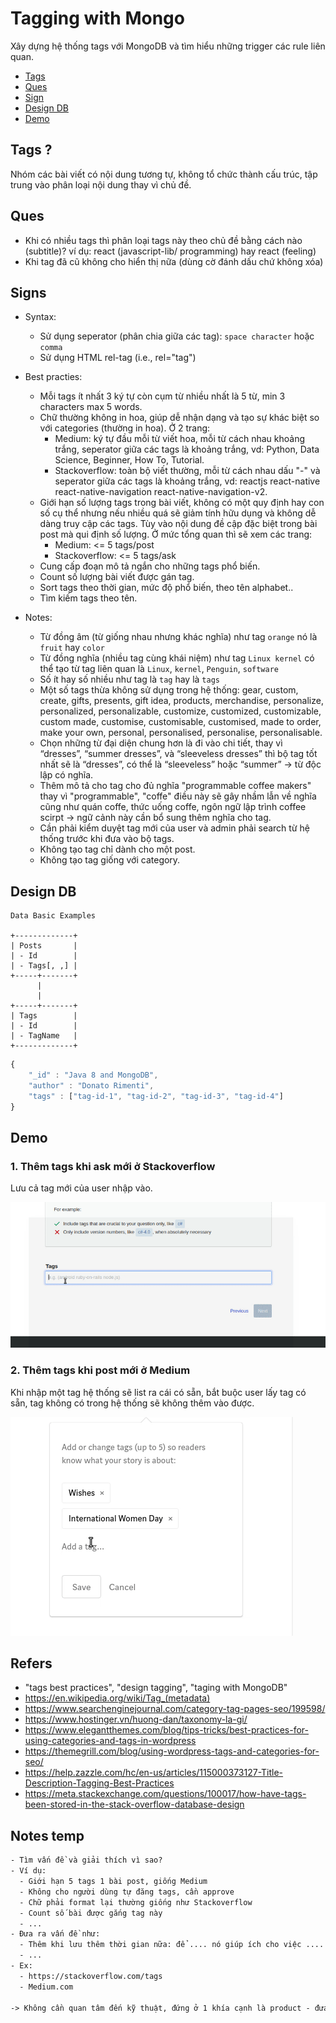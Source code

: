 # Tagging with Mongo

Xây dựng hệ thống tags với MongoDB và tìm hiểu những trigger các rule liên quan.

* [Tags](#tags)
* [Ques](#ques)
* [Sign](#sign)
* [Design DB](#design-db)
* [Demo](#demo)

## Tags ?

Nhóm các bài viết có nội dung tương tự, không tổ chức thành cấu trúc, tập trung vào phân loại nội dung thay vì chủ đề.

## Ques

- Khi có nhiều tags thì phân loại tags này theo chủ đề bằng cách nào (subtitle)? ví dụ: react (javascript-lib/ programming) hay react (feeling) 
- Khi tag đã cũ không cho hiển thị nữa (dùng cờ đánh dấu chứ không xóa)

## Signs

- Syntax:
  - Sử dụng seperator (phân chia giữa các tag): `space character` hoặc `comma`
  - Sử dụng HTML rel-tag (i.e., rel="tag") 
  
- Best practies:
  - Mỗi tags ít nhất 3 ký tự còn cụm từ nhiều nhất là 5 từ, min 3 characters max 5 words.
  - Chữ  thường không in hoa, giúp dễ nhận dạng và tạo sự khác biệt so với categories (thường in hoa). Ở 2 trang:
    - Medium: ký tự đầu mỗi từ viết hoa, mỗi từ cách nhau khoảng trắng, seperator giữa các tags là khoảng trắng, vd: Python, Data Science, Beginner, How To, Tutorial.
    - Stackoverflow: toàn bộ viết thường, mỗi từ cách nhau dấu "-" và seperator giữa các tags là khoảng trắng, vd: reactjs react-native 
react-native-navigation react-native-navigation-v2.
  - Giới hạn số lượng tags trong bài viết, không có một quy định hay con số cụ thể nhưng nếu nhiều quá sẽ giảm tính hữu dụng và không dễ dàng truy cập các tags. Tùy vào nội dung đề cập đặc biệt trong bài post mà qui định số lượng. Ở mức tổng quan thì sẽ xem các trang:
    - Medium: <= 5 tags/post
    - Stackoverflow: <= 5 tags/ask
  - Cung cấp đoạn mô tả ngắn cho những tags phổ biến.
  - Count số lượng bài viết được gán tag.
  - Sort tags theo thời gian, mức độ phổ biến, theo tên alphabet..
  - Tìm kiếm tags theo tên.

- Notes:
  - Từ đồng âm (từ giống nhau nhưng khác nghĩa) như tag `orange` nó là `fruit` hay `color`
  - Từ đồng nghĩa (nhiều tag cùng khái niệm) như tag `Linux kernel` có thể tạo từ tag liên quan là `Linux`, `kernel`, `Penguin`, `software`
  - Số ít hay số nhiều như tag là `tag` hay là `tags` 
  - Một số tags thừa không sử dụng trong hệ thống: gear, custom, create, gifts,  presents, gift idea, products, merchandise, personalize, personalized, personalizable, customize, customized, customizable, custom made, customise, customisable, customised, made to order,  make your own, personal, personalised, personalise, personalisable.
  - Chọn những từ đại diện chung hơn là đi vào chi tiết, thay vì “dresses”, “summer dresses”, và “sleeveless dresses” thì bộ tag tốt nhất sẽ là “dresses”, có thể là “sleeveless” hoặc “summer” -> từ độc lập có nghĩa.
  - Thêm mô tả cho tag cho đủ nghĩa "programmable coffee makers" thay vì "programmable", "coffe" điều này sẽ gây nhầm lẫn về nghĩa cũng như quán coffe, thức uống coffe, ngôn ngữ lập trình coffee scirpt -> ngữ cảnh này cần bổ sung thêm nghĩa cho tag.
  - Cần phải kiểm duyệt tag mới của user và admin phải search từ hệ thống trước khi đưa vào bộ tags.
  - Không tạo tag chỉ dành cho một post.
  - Không tạo tag giống với category.

## Design DB


```text
Data Basic Examples           
            
+-------------+
| Posts       |
| - Id        |  
| - Tags[, ,] |   
+-----+-------+
      |
      |
+-----+-------+
| Tags        |
| - Id        |  
| - TagName   |   
+-------------+
```

```javascript
{
    "_id" : "Java 8 and MongoDB",
    "author" : "Donato Rimenti",
    "tags" : ["tag-id-1", "tag-id-2", "tag-id-3", "tag-id-4"]
}
```

## Demo

### 1. Thêm tags khi ask mới ở Stackoverflow

Lưu cả tag mới của user nhập vào.

<img src="./assets/input-tags-stackoverflow.gif"/>

### 2. Thêm tags khi post mới ở Medium

Khi nhập một tag hệ thống sẽ list ra cái có sẵn, bắt buộc user lấy tag có sẵn, tag không có trong hệ thống sẽ không thêm vào được.

<img src="./assets/input-tags-medium.gif"/>

## Refers

- "tags best practices", "design tagging", "taging with MongoDB"
- https://en.wikipedia.org/wiki/Tag_(metadata)
- https://www.searchenginejournal.com/category-tag-pages-seo/199598/
- https://www.hostinger.vn/huong-dan/taxonomy-la-gi/
- https://www.elegantthemes.com/blog/tips-tricks/best-practices-for-using-categories-and-tags-in-wordpress
- https://themegrill.com/blog/using-wordpress-tags-and-categories-for-seo/
- https://help.zazzle.com/hc/en-us/articles/115000373127-Title-Description-Tagging-Best-Practices
- https://meta.stackexchange.com/questions/100017/how-have-tags-been-stored-in-the-stack-overflow-database-design

## Notes temp

```txt
- Tìm vấn đề và giải thích vì sao?
- Ví dụ:
  - Giới hạn 5 tags 1 bài post, giống Medium
  - Không cho người dùng tự đăng tags, cần approve
  - Chữ phải format lại thường giống như Stackoverflow
  - Count số bài được gắng tag này
  - ...
- Đưa ra vấn đề như:
  - Thêm khi lưu thêm thời gian nữa: để .... nó giúp ích cho việc ....
  - ...
- Ex:
  - https://stackoverflow.com/tags
  - Medium.com

-> Không cần quan tâm đến kỹ thuật, đứng ở 1 khía cạnh là product - đưa ra những vấn đề
```
